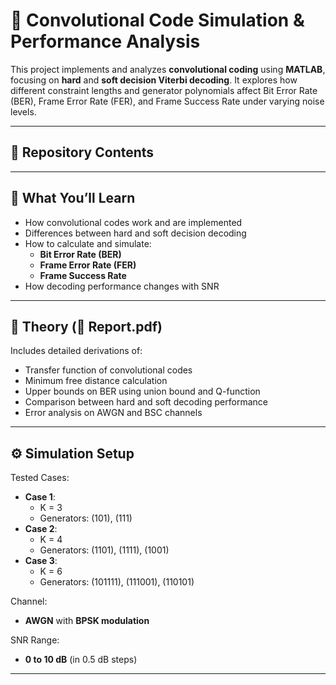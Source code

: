# 🔄 Convolutional Code Simulation & Performance Analysis

This project implements and analyzes **convolutional coding** using **MATLAB**, focusing on **hard** and **soft decision Viterbi decoding**. It explores how different constraint lengths and generator polynomials affect Bit Error Rate (BER), Frame Error Rate (FER), and Frame Success Rate under varying noise levels.

---

## 📁 Repository Contents


---

## 🧠 What You’ll Learn

- How convolutional codes work and are implemented
- Differences between hard and soft decision decoding
- How to calculate and simulate:
  - **Bit Error Rate (BER)**
  - **Frame Error Rate (FER)**
  - **Frame Success Rate**
- How decoding performance changes with SNR

---

## 📘 Theory (📄 Report.pdf)

Includes detailed derivations of:

- Transfer function of convolutional codes  
- Minimum free distance calculation  
- Upper bounds on BER using union bound and Q-function  
- Comparison between hard and soft decoding performance  
- Error analysis on AWGN and BSC channels  

---

## ⚙️ Simulation Setup

Tested Cases:
- **Case 1**:  
  - K = 3  
  - Generators: (101), (111)
- **Case 2**:  
  - K = 4  
  - Generators: (1101), (1111), (1001)
- **Case 3**:  
  - K = 6  
  - Generators: (101111), (111001), (110101)

Channel:  
- **AWGN** with **BPSK modulation**

SNR Range:  
- **0 to 10 dB** (in 0.5 dB steps)

---
